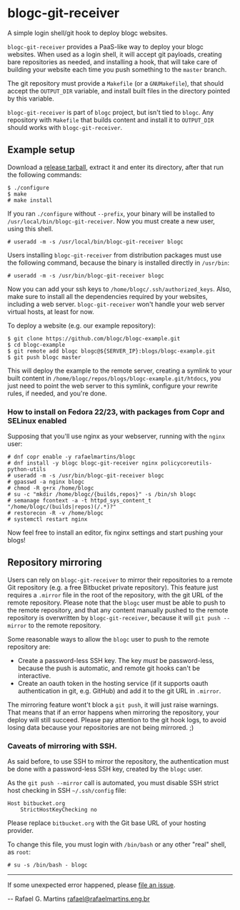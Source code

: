 # blogc-git-receiver

A simple login shell/git hook to deploy blogc websites.

`blogc-git-receiver` provides a PaaS-like way to deploy your blogc websites. When used as a login shell, it will accept git payloads, creating bare repositories as needed, and installing a hook, that will take care of building your website each time you push something to the `master` branch.

The git repository must provide a `Makefile` (or a `GNUMakefile`), that should accept the `OUTPUT_DIR` variable, and install built files in the directory pointed by this variable.

`blogc-git-receiver` is part of `blogc` project, but isn't tied to `blogc`. Any repository with `Makefile` that builds content and install it to `OUTPUT_DIR` should works with `blogc-git-receiver`.

## Example setup

Download a [release tarball](https://github.com/blogc/blogc-git-receiver/releases), extract it and enter its directory, after that run the following commands:

    $ ./configure
    $ make
    # make install

If you ran `./configure` without `--prefix`, your binary will be installed to `/usr/local/bin/blogc-git-receiver`. Now you must create a new user, using this shell.

    # useradd -m -s /usr/local/bin/blogc-git-receiver blogc

Users installing `blogc-git-receiver` from distribution packages must use the following command, because the binary is installed directly in `/usr/bin`:

    # useradd -m -s /usr/bin/blogc-git-receiver blogc

Now you can add your ssh keys to `/home/blogc/.ssh/authorized_keys`. Also, make sure to install all the dependencies required by your websites, including a web server. `blogc-git-receiver` won't handle your web server virtual hosts, at least for now.

To deploy a website (e.g. our example repository):

    $ git clone https://github.com/blogc/blogc-example.git
    $ cd blogc-example
    $ git remote add blogc blogc@${SERVER_IP}:blogs/blogc-example.git
    $ git push blogc master

This will deploy the example to the remote server, creating a symlink to your built content in `/home/blogc/repos/blogs/blogc-example.git/htdocs`, you just need to point the web server to this symlink, configure your rewrite rules, if needed, and you're done.

### How to install on Fedora 22/23, with packages from Copr and SELinux enabled

Supposing that you'll use nginx as your webserver, running with the `nginx` user:

    # dnf copr enable -y rafaelmartins/blogc
    # dnf install -y blogc blogc-git-receiver nginx policycoreutils-python-utils
    # useradd -m -s /usr/bin/blogc-git-receiver blogc
    # gpasswd -a nginx blogc
    # chmod -R g+rx /home/blogc
    # su -c "mkdir /home/blogc/{builds,repos}" -s /bin/sh blogc
    # semanage fcontext -a -t httpd_sys_content_t "/home/blogc/(builds|repos)(/.*)?"
    # restorecon -R -v /home/blogc
    # systemctl restart nginx

Now feel free to install an editor, fix nginx settings and start pushing your blogs!

## Repository mirroring

Users can rely on `blogc-git-receiver` to mirror their repositories to a remote Git repository (e.g. a free Bitbucket private repository). This feature just requires a `.mirror` file in the root of the repository, with the git URL of the remote repository. Please note that the `blogc` user must be able to push to the remote repository, and that any content manually pushed to the remote repository is overwritten by `blogc-git-receiver`, because it will `git push --mirror` to the remote repository.

Some reasonable ways to allow the `blogc` user to push to the remote repository are:

- Create a password-less SSH key. The key *must* be password-less, because the push is automatic, and remote git hooks can't be interactive.
- Create an oauth token in the hosting service (if it supports oauth authentication in git, e.g. GitHub) and add it to the git URL in `.mirror`.

The mirroring feature wont't block a `git push`, it will just raise warnings. That means that if an error happens when mirroring the repository, your deploy will still succeed. Please pay attention to the git hook logs, to avoid losing data because your repositories are not being mirrored. ;)

### Caveats of mirroring with SSH.

As said before, to use SSH to mirror the repository, the authentication must be done with a password-less SSH key, created by the `blogc` user.

As the `git push --mirror` call is automated, you must disable SSH strict host checking in SSH `~/.ssh/config` file:

    Host bitbucket.org
        StrictHostKeyChecking no

Please replace `bitbucket.org` with the Git base URL of your hosting provider.

To change this file, you must login with `/bin/bash` or any other "real" shell, as `root`:

    # su -s /bin/bash - blogc

----
If some unexpected error happened, please [file an issue](https://github.com/blogc/blogc-git-receiver/issues/new).

-- Rafael G. Martins <rafael@rafaelmartins.eng.br>
